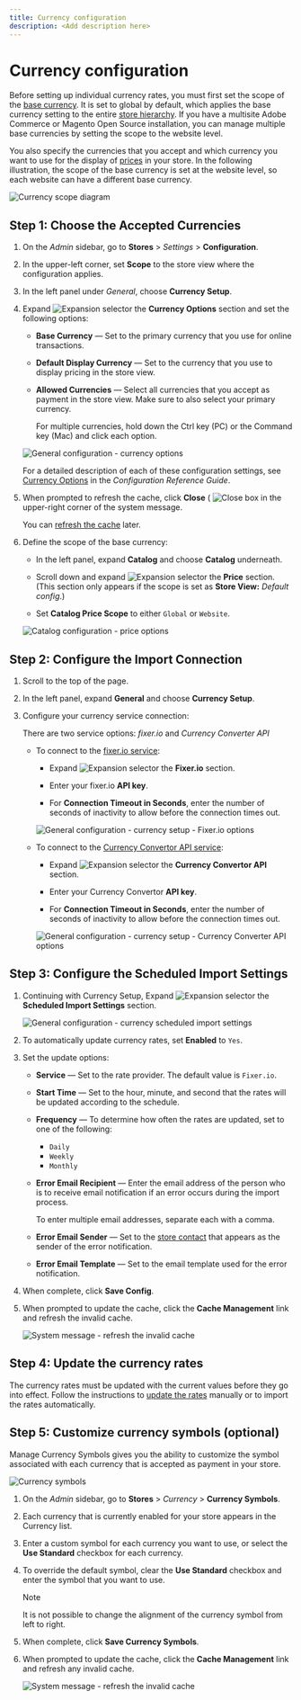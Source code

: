 ```yaml
---
title: Currency configuration
description: <Add description here>
---
```

# Currency configuration

Before setting up individual currency rates, you must first set the scope of the [base currency](https://docs.magento.com/user-guide/configuration/general/currency-setup.md). It is set to global by default, which applies the base currency setting to the entire [store hierarchy](../getting-started/websites-stores-views.md). If you have a multisite Adobe Commerce or Magento Open Source installation, you can manage multiple base currencies by setting the scope to the website level.

You also specify the currencies that you accept and which currency you want to use for the display of [prices](../catalog/catalog-price-scope.md) in your store. In the following illustration, the scope of the base currency is set at the website level, so each website can have a different base currency.

![Currency scope diagram](./assets/scope-currency-config.svg)<!-- {: "width=600px"} -->

## Step 1: Choose the Accepted Currencies

1. On the _Admin_ sidebar, go to **Stores** > _Settings_ > **Configuration**.

1. In the upper-left corner, set **Scope** to the store view where the configuration applies.

1. In the left panel under _General_, choose **Currency Setup**.

1. Expand ![Expansion selector](../assets/icon-display-expand.png) the **Currency Options** section and set the following options:

   - **Base Currency** — Set to the primary currency that you use for online transactions.

   - **Default Display Currency** — Set to the currency that you use to display pricing in the store view.

   - **Allowed Currencies** — Select all currencies that you accept as payment in the store view. Make sure to also select your primary currency.

      For multiple currencies, hold down the Ctrl key (PC) or the Command key (Mac) and click each option.

   ![General configuration - currency options](../configuration-reference/general/assets/currency-setup-currency-options.png)<!-- zoom -->

   For a detailed description of each of these configuration settings, see [Currency Options](https://docs.magento.com/user-guide/configuration/general/currency-setup.md) in the _Configuration Reference Guide_.

1. When prompted to refresh the cache, click **Close** ( ![Close box](../assets/icon-close-x.png) in the upper-right corner of the system message.

   You can [refresh the cache](https://docs.magento.com/user-guide/system/cache-management.html) later.

1. Define the scope of the base currency:

   - In the left panel, expand **Catalog** and choose **Catalog** underneath.

   - Scroll down and expand ![Expansion selector](../assets/icon-display-expand.png) the **Price** section. (This section only appears if the scope is set as **Store View:** _Default config_.)

   - Set **Catalog Price Scope** to either `Global` or `Website`.

   ![Catalog configuration - price options](../configuration-reference/catalog/assets/catalog-price.png)<!-- zoom -->

## Step 2: Configure the Import Connection

1. Scroll to the top of the page.

1. In the left panel, expand **General** and choose **Currency Setup**.

1. Configure your currency service connection:

   There are two service options: _fixer.io_ and _Currency Converter API_

   - To connect to the [fixer.io service](https://fixer.io/):

      - Expand ![Expansion selector](../assets/icon-display-expand.png) the **Fixer.io** section.

      - Enter your fixer.io **API key**.

      - For **Connection Timeout in Seconds**, enter the number of seconds of inactivity to allow before the connection times out.

      ![General configuration - currency setup - Fixer.io options](./assets/config-general-currency-setup-fixerio.png)<!-- zoom -->

   - To connect to the [Currency Convertor API service](https://free.currencyconverterapi.com/):

      - Expand ![Expansion selector](../assets/icon-display-expand.png) the **Currency Convertor API** section.

      - Enter your Currency Convertor **API key**.

      - For **Connection Timeout in Seconds**, enter the number of seconds of inactivity to allow before the connection times out.

      ![General configuration - currency setup - Currency Converter API options](../configuration-reference/general/assets/currency-setup-converter.png)<!-- zoom -->

## Step 3: Configure the Scheduled Import Settings

1. Continuing with Currency Setup, Expand ![Expansion selector](../assets/icon-display-expand.png) the **Scheduled Import Settings** section.

   ![General configuration - currency scheduled import settings](../configuration-reference/general/assets/currency-setup-scheduled-import-settings.png)<!-- zoom -->

1. To automatically update currency rates, set **Enabled** to `Yes`.

1. Set the update options:

   - **Service** — Set to the rate provider. The default value is `Fixer.io`.

   - **Start Time** — Set to the hour, minute, and second that the rates will be updated according to the schedule.

   - **Frequency** — To determine how often the rates are updated, set to one of the following:

      - `Daily`
      - `Weekly`
      - `Monthly`

   - **Error Email Recipient** — Enter the email address of the person who is to receive email notification if an error occurs during the import process.

      To enter multiple email addresses, separate each with a comma.

   - **Error Email Sender** — Set to the [store contact](https://docs.magento.com/user-guide/stores/store-email-addresses.html) that appears as the sender of the error notification.

   - **Error Email Template** — Set to the email template used for the error notification.

1. When complete, click **Save Config**.

1. When prompted to update the cache, click the **Cache Management** link and refresh the invalid cache.

   ![System message - refresh the invalid cache](./assets/msg-cache-management.png)<!-- zoom -->

## Step 4: Update the currency rates

The currency rates must be updated with the current values before they go into effect. Follow the instructions to [update the rates](currency-update.md) manually or to import the rates automatically. 

## Step 5: Customize currency symbols (optional)

Manage Currency Symbols gives you the ability to customize the symbol associated with each currency that is accepted as payment in your store.

![Currency symbols](./assets/stores-currency-symbols.png)<!-- zoom -->

1. On the _Admin_ sidebar, go to **Stores** > _Currency_ > **Currency Symbols**.

1. Each currency that is currently enabled for your store appears in the Currency list.

1. Enter a custom symbol for each currency you want to use, or select the **Use Standard** checkbox for each currency.

1. To override the default symbol, clear the **Use Standard** checkbox and enter the symbol that you want to use.

   >[!NOTE]
   >
   >It is not possible to change the alignment of the currency symbol from left to right.

1. When complete, click **Save Currency Symbols**.

1. When prompted to update the cache, click the **Cache Management** link and refresh any invalid cache.

   ![System message - refresh the invalid cache](./assets/msg-cache-management.png)<!-- zoom -->
